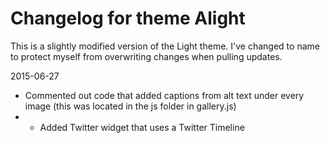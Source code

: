 # Changelog for theme Alight

This is a slightly modified version of the Light theme.  I've changed to name to protect myself from overwriting changes when pulling updates.

2015-06-27
* Commented out code that added captions from alt text under every image (this was located in the js folder in gallery.js)
* * Added Twitter widget that uses a Twitter Timeline